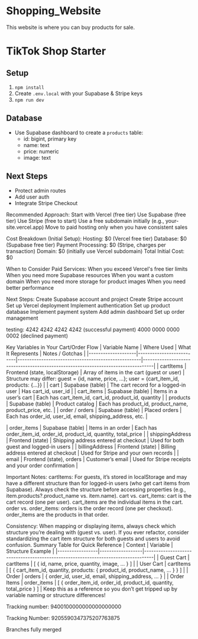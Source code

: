 # Shopping_Website
This website is where you can buy products for sale. 

# TikTok Shop Starter

## Setup
1. `npm install`
2. Create `.env.local` with your Supabase & Stripe keys
3. `npm run dev`

## Database
- Use Supabase dashboard to create a `products` table:
  - id: bigint, primary key
  - name: text
  - price: numeric
  - image: text

## Next Steps
- Protect admin routes
- Add user auth
- Integrate Stripe Checkout 


Recommended Approach:
Start with Vercel (free tier)
Use Supabase (free tier)
Use Stripe (free to start)
Use a free subdomain initially (e.g., your-site.vercel.app)
Move to paid hosting only when you have consistent sales

Cost Breakdown (Initial Setup):
Hosting: $0 (Vercel free tier)
Database: $0 (Supabase free tier)
Payment Processing: $0 (Stripe, charges per transaction)
Domain: $0 (initially use Vercel subdomain)
Total Initial Cost: $0

When to Consider Paid Services:
When you exceed Vercel's free tier limits
When you need more Supabase resources
When you want a custom domain
When you need more storage for product images
When you need better performance


Next Steps:
Create Supabase account and project
Create Stripe account
Set up Vercel deployment
Implement authentication
Set up product database
Implement payment system
Add admin dashboard
Set up order management

testing:
4242 4242 4242 4242 (successful payment)
4000 0000 0000 0002 (declined payment)



Key Variables in Your Cart/Order Flow
| Variable Name | Where Used | What It Represents | Notes / Gotchas |
|--------------------|--------------------------|----------------------------------------------------|----------------------------------------------------------------------------------|
| cartItems | Frontend (state, localStorage) | Array of items in the cart (guest or user) | Structure may differ: guest = {id, name, price, ...}; user = {cart_item_id, products: {...}} |
| cart | Supabase (table) | The cart record for a logged-in user | Has cart_id, user_id |
| cart_items | Supabase (table) | Items in a user’s cart | Each has cart_item_id, cart_id, product_id, quantity |
| products | Supabase (table) | Product catalog | Each has product_id, product_name, product_price, etc. |
| order / orders | Supabase (table) | Placed orders | Each has order_id, user_id, email, shipping_address, etc. |

| order_items | Supabase (table) | Items in an order | Each has order_item_id, order_id, product_id, quantity, total_price |
| shippingAddress | Frontend (state) | Shipping address entered at checkout | Used for both guest and logged-in users |
| billingAddress | Frontend (state) | Billing address entered at checkout | Used for Stripe and your own records |
| email | Frontend (state), orders | Customer’s email | Used for Stripe receipts and your order confirmation |


Important Notes:
cartItems:
For guests, it’s stored in localStorage and may have a different structure than for logged-in users (who get cart items from Supabase).
Always check the structure before accessing properties (e.g., item.products?.product_name vs. item.name).
cart vs. cart_items:
cart is the cart record (one per user).
cart_items are the individual items in the cart.
order vs. order_items:
orders is the order record (one per checkout).
order_items are the products in that order.

Consistency:
When mapping or displaying items, always check which structure you’re dealing with (guest vs. user).
If you ever refactor, consider standardizing the cart item structure for both guests and users to avoid confusion.
Summary Table for Quick Reference
| Context | Variable | Structure Example |
|-----------------|------------------|----------------------------------------------------------------------------------|
| Guest Cart | cartItems | [ { id, name, price, quantity, image, ... } ] |
| User Cart | cartItems | [ { cart_item_id, quantity, products: { product_id, product_name, ... } } ] |
| Order | orders | { order_id, user_id, email, shipping_address, ... } |
| Order Items | order_items | [ { order_item_id, order_id, product_id, quantity, total_price } ] |
Keep this as a reference so you don’t get tripped up by variable naming or structure differences!


Tracking number:
9400100000000000000000

Tracking Number: 9205590347375207763875


Branches fully merged
